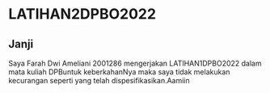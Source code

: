 # LATIHAN2DPBO2022

## Janji
Saya Farah Dwi Ameliani 2001286 mengerjakan LATIHAN1DPBO2022 dalam mata kuliah DPBuntuk keberkahanNya maka saya tidak melakukan kecurangan seperti yang telah dispesifikasikan.Aamiin
